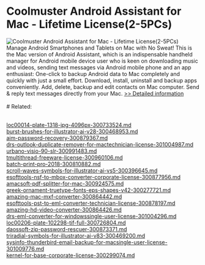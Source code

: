 # Coolmuster Android Assistant for Mac - Lifetime License(2-5PCs)
![Coolmuster Android Assistant for Mac - Lifetime License(2-5PCs)](https://mycommerce.akamaized.net/api/pimages/P300882101/BIG/300882101.PNG)
Manage Android Smartphones and Tablets on Mac with No Sweat!
This is the Mac version of Android Assistant, which is an indispensable handheld manager for Android mobile device user who is keen on downloading music and videos, sending text messages via Android mobile phone and an app enthusiast:
One-click to backup Android data to Mac completely and quickly with just a small effort.
Download, install, uninstall and backup apps conveniently.
Add, delete, backup and edit contacts on Mac computer.
Send & reply text messages directly from your Mac.
[>> Detailed information](https://secure.shareit.com/shareit/product.html?productid=300882101&affiliateid=200057808)<br/><br/># Related:

<br />[loc00014-plate-1318-jpg-4096px-300733524.md](https://github.com/downloadplanet/downloadplanet/blob/main/loc00014-plate-1318-jpg-4096px-300733524.md)<br />[burst-brushes-for-illustrator-ai-v28-300468953.md](https://github.com/downloadplanet/downloadplanet/blob/main/burst-brushes-for-illustrator-ai-v28-300468953.md)<br />[aim-password-recovery-300879367.md](https://github.com/downloadplanet/downloadplanet/blob/main/aim-password-recovery-300879367.md)<br />[drs-outlook-duplicate-remover-for-mactechnician-license-301004987.md](https://github.com/downloadplanet/downloadplanet/blob/main/drs-outlook-duplicate-remover-for-mactechnician-license-301004987.md)<br />[urbano-visio-90-slr-300991483.md](https://github.com/downloadplanet/downloadplanet/blob/main/urbano-visio-90-slr-300991483.md)<br />[tmultithread-freeware-license-300960106.md](https://github.com/downloadplanet/downloadplanet/blob/main/tmultithread-freeware-license-300960106.md)<br />[batch-print-pro-2018-300810882.md](https://github.com/downloadplanet/downloadplanet/blob/main/batch-print-pro-2018-300810882.md)<br />[scroll-waves-symbols-for-illustrator-ai-vs5-300396645.md](https://github.com/downloadplanet/downloadplanet/blob/main/scroll-waves-symbols-for-illustrator-ai-vs5-300396645.md)<br />[esofttools-nsf-to-mbox-converter-corporate-license-300877956.md](https://github.com/downloadplanet/downloadplanet/blob/main/esofttools-nsf-to-mbox-converter-corporate-license-300877956.md)<br />[amacsoft-pdf-splitter-for-mac-300924575.md](https://github.com/downloadplanet/downloadplanet/blob/main/amacsoft-pdf-splitter-for-mac-300924575.md)<br />[greek-ornament-truetype-fonts-eps-shapes-v42-300277721.md](https://github.com/downloadplanet/downloadplanet/blob/main/greek-ornament-truetype-fonts-eps-shapes-v42-300277721.md)<br />[amazing-mac-mxf-converter-300864442.md](https://github.com/downloadplanet/downloadplanet/blob/main/amazing-mac-mxf-converter-300864442.md)<br />[esofttools-pst-to-eml-converter-technician-license-300878197.md](https://github.com/downloadplanet/downloadplanet/blob/main/esofttools-pst-to-eml-converter-technician-license-300878197.md)<br />[amazing-hd-video-converter-300864426.md](https://github.com/downloadplanet/downloadplanet/blob/main/amazing-hd-video-converter-300864426.md)<br />[drs-eml-converter-for-windowssingle-user-license-301004296.md](https://github.com/downloadplanet/downloadplanet/blob/main/drs-eml-converter-for-windowssingle-user-license-301004296.md)<br />[loc00206-plate-102298-tif-full-300726804.md](https://github.com/downloadplanet/downloadplanet/blob/main/loc00206-plate-102298-tif-full-300726804.md)<br />[daossoft-zip-password-rescuer-300873371.md](https://github.com/downloadplanet/downloadplanet/blob/main/daossoft-zip-password-rescuer-300873371.md)<br />[triradial-symbols-for-illustrator-ai-v83-300469200.md](https://github.com/downloadplanet/downloadplanet/blob/main/triradial-symbols-for-illustrator-ai-v83-300469200.md)<br />[sysinfo-thunderbird-email-backup-for-macsingle-user-license-301009776.md](https://github.com/downloadplanet/downloadplanet/blob/main/sysinfo-thunderbird-email-backup-for-macsingle-user-license-301009776.md)<br />[kernel-for-base-corporate-license-300299074.md](https://github.com/downloadplanet/downloadplanet/blob/main/kernel-for-base-corporate-license-300299074.md)